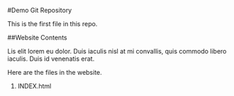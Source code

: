 #Demo Git Repository

This is the first file in this repo.

##Website Contents

<!-- ##Ipsum Below -->
Lis elit lorem eu dolor. Duis iaculis nisl at mi convallis, quis commodo libero iaculis. Duis id venenatis erat.

Here are the files in the website.

1. INDEX.html
